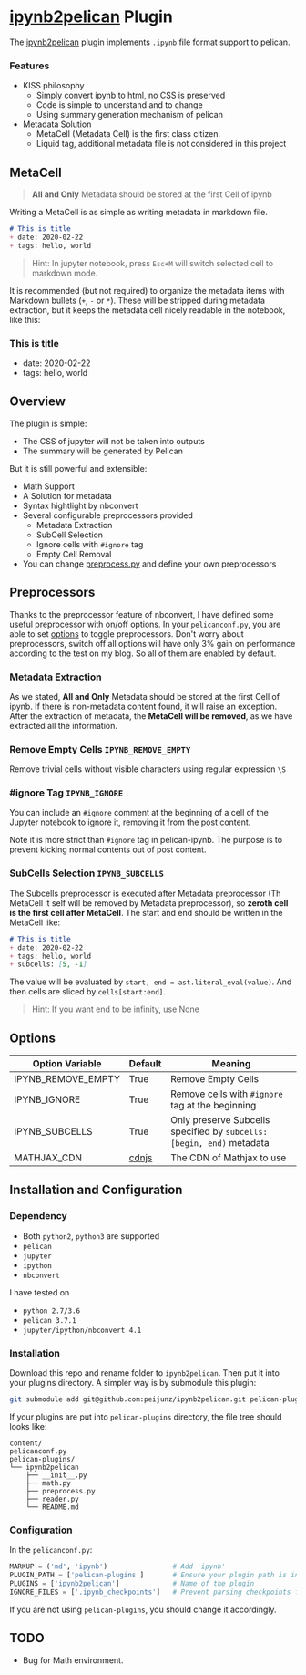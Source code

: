 # [ipynb2pelican](https://github.com/peijunz/ipynb2pelican) Plugin

The [ipynb2pelican](https://github.com/peijunz/ipynb2pelican) plugin implements `.ipynb` file format support to pelican.

### Features
+ KISS philosophy
    + Simply convert ipynb to html, no CSS is preserved
    + Code is simple to understand and to change
    + Using summary generation mechanism of pelican
+ Metadata Solution
    + MetaCell (Metadata Cell) is the first class citizen. 
    + Liquid tag, additional metadata file is not considered in this project

## MetaCell
> **All and Only** Metadata should be stored at the first Cell of ipynb

Writing a MetaCell is as simple as writing metadata in markdown file.
```md
# This is title
+ date: 2020-02-22
+ tags: hello, world
```
> Hint: In jupyter notebook, press `Esc+M` will switch selected cell to markdown mode. 

It is recommended (but not required) to organize the metadata items
with Markdown bullets (`+`, `-` or `*`).
These will be stripped during metadata extraction,
but it keeps the metadata cell nicely readable in the notebook, like this:

### This is title
+ date: 2020-02-22
+ tags: hello, world

## Overview
The plugin is simple:

+ The CSS of jupyter will not be taken into outputs
+ The summary will be generated by Pelican

But it is still powerful and extensible:

+ Math Support
+ A Solution for metadata
+ Syntax hightlight by nbconvert
+ Several configurable preprocessors provided
    - Metadata Extraction
    - SubCell Selection
    - Ignore cells with `#ignore` tag
    - Empty Cell Removal
+ You can change [preprocess.py](preprocess.py) and define your own preprocessors

## Preprocessors
Thanks to the preprocessor feature of nbconvert, I have defined some useful
preprocessor with on/off options. In your `pelicanconf.py`, you are able to
set [options](#options) to toggle preprocessors. Don't worry about preprocessors, switch
off all options will have only 3% gain on performance according to the test on my blog. So
all of them are enabled by default.

### Metadata Extraction
As we stated, **All and Only** Metadata should be stored at the first Cell of ipynb. If there is non-metadata content found, it will raise an exception. After the extraction of metadata, the **MetaCell will be removed**, as we have extracted all the information. 

### Remove Empty Cells `IPYNB_REMOVE_EMPTY`
Remove trivial cells without visible characters using regular expression `\S`

### #ignore Tag `IPYNB_IGNORE`
You can include an `#ignore` comment at the beginning
of a cell of the Jupyter notebook to ignore it, removing it from the post content.

Note it is more strict than `#ignore` tag in pelican-ipynb. The purpose is to prevent kicking normal contents out of post content.

### SubCells Selection `IPYNB_SUBCELLS`
The Subcells preprocessor is executed after Metadata preprocessor (Th MetaCell it self will be removed by Metadata preprocessor), so
**zeroth cell is the first cell after MetaCell**. The start and end should be written in the MetaCell like:
```md
# This is title
+ date: 2020-02-22
+ tags: hello, world
+ subcells: [5, -1]
```

The value will be evaluated by `start, end = ast.literal_eval(value)`. And then cells are sliced by `cells[start:end]`.

> Hint: If you want end to be infinity, use None

## Options

|Option Variable|Default|Meaning|
|------|-------|-------|
|IPYNB_REMOVE_EMPTY|True|Remove Empty Cells|
|IPYNB_IGNORE|True|Remove cells with `#ignore` tag at the beginning|
|IPYNB_SUBCELLS|True|Only preserve Subcells specified by `subcells: [begin, end)` metadata|
|MATHJAX_CDN|[cdnjs](https://cdnjs.cloudflare.com/ajax/libs/mathjax/2.7.1/MathJax.js)|The CDN of Mathjax to use|

## Installation and Configuration
### Dependency
+ Both `python2`, `python3` are supported
+ `pelican`
+ `jupyter`
+ `ipython`
+ `nbconvert`

I have tested on

+ `python 2.7/3.6`
+ `pelican 3.7.1`
+ `jupyter/ipython/nbconvert 4.1`

### Installation
Download this repo and rename folder to `ipynb2pelican`. Then put it
into your plugins directory. A simpler way is by submodule this plugin:

```sh
git submodule add git@github.com:peijunz/ipynb2pelican.git pelican-plugins/ipynb2pelican
```

If your plugins are put
into `pelican-plugins` directory, the file tree
should looks like:
```
content/
pelicanconf.py
pelican-plugins/
└── ipynb2pelican
    ├── __init__.py
    ├── math.py
    ├── preprocess.py
    ├── reader.py
    └── README.md
```
### Configuration
In the `pelicanconf.py`:
```python
MARKUP = ('md', 'ipynb')                # Add 'ipynb'
PLUGIN_PATH = ['pelican-plugins']       # Ensure your plugin path is in it
PLUGINS = ['ipynb2pelican']             # Name of the plugin
IGNORE_FILES = ['.ipynb_checkpoints']   # Prevent parsing checkpoints files
```

If you are not using `pelican-plugins`, you should change it accordingly.
## TODO
+ Bug for Math environment.
